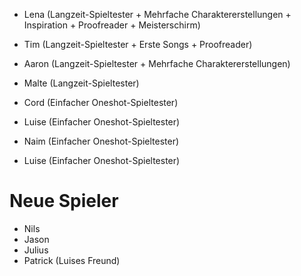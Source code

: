 - Lena (Langzeit-Spieltester + Mehrfache Charaktererstellungen + Inspiration + Proofreader + Meisterschirm)
- Tim (Langzeit-Spieltester + Erste Songs + Proofreader)
- Aaron (Langzeit-Spieltester + Mehrfache Charaktererstellungen)
- Malte (Langzeit-Spieltester)

- Cord (Einfacher Oneshot-Spieltester)
- Luise (Einfacher Oneshot-Spieltester)
- Naim (Einfacher Oneshot-Spieltester)
- Luise (Einfacher Oneshot-Spieltester)


# Neue Spieler
- Nils
- Jason
- Julius 
- Patrick (Luises Freund)
